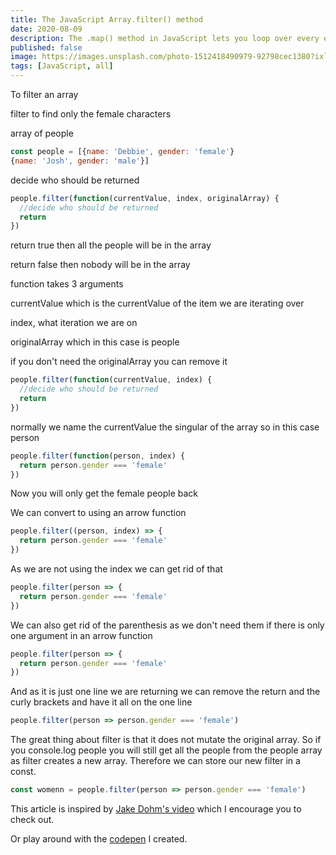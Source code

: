 ```yaml
---
title: The JavaScript Array.filter() method
date: 2020-08-09
description: The .map() method in JavaScript lets you loop over every element in an array and modify or add to it and then return a different element to take that elements place
published: false
image: https://images.unsplash.com/photo-1512418490979-92798cec1380?ixlib=rb-1.2.1&ixid=eyJhcHBfaWQiOjEyMDd9&auto=format&fit=crop&w=800&q=60
tags: [JavaScript, all]
---
```


To filter an array

filter to find only the female characters

array of people

```jsx
const people = [{name: 'Debbie', gender: 'female'}
{name: 'Josh', gender: 'male'}]
```

decide who should be returned

```jsx
people.filter(function(currentValue, index, originalArray) {
  //decide who should be returned
  return
})
```

return true then all the people will be in the array

return false then nobody will be in the array

function takes 3 arguments

currentValue which is the currentValue of the item we are iterating over

index, what iteration we are on

originalArray which in this case is people

if you don't need the originalArray you can remove it

```jsx
people.filter(function(currentValue, index) {
  //decide who should be returned
  return
})
```

normally we name the currentValue the singular of the array so in this case person

```jsx
people.filter(function(person, index) {
  return person.gender === 'female'
})
```

Now you will only get the female people back

We can convert to using an arrow function

```jsx
people.filter((person, index) => {
  return person.gender === 'female'
})
```

As we are not using the index we can get rid of that

```jsx
people.filter(person => {
  return person.gender === 'female'
})
```

We can also get rid of the parenthesis as we don't need them if there is only one argument in an arrow function

```jsx
people.filter(person => {
  return person.gender === 'female'
})
```

And as it is just one line we are returning we can remove the return and the curly brackets and have it all on the one line

```jsx
people.filter(person => person.gender === 'female')
```

The great thing about filter is that it does not mutate the original array. So if you console.log people you will still get all the people from the people array as filter creates a new array. Therefore we can store our new filter in a const.

```jsx
const womenn = people.filter(person => person.gender === 'female')
```

This article is inspired by [Jake Dohm's video](https://simplygoodwork.com/blog/array-map-javascript-method) which I encourage you to check out.

Or play around with the [codepen](https://codepen.io/debs-obrien/pen/YzqXVgd) I created.

